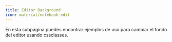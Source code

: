 ```yaml
---
title: Editor Background
icon: material/notebook-edit
---
```


En esta subpágina puedes encontrar ejemplos de uso para cambiar el fondo del editor
usando cssclasses.


